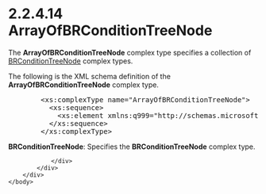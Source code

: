 <html dir="LTR" xmlns:mshelp="http://msdn.microsoft.com/mshelp" xmlns:ddue="http://ddue.schemas.microsoft.com/authoring/2003/5" xmlns:xlink="http://www.w3.org/1999/xlink" xmlns:tool="http://www.microsoft.com/tooltip">
    <head>
        <meta http-equiv="Content-Type" content="text/html; CHARSET=utf-8"></meta>
        <meta name="save" content="history"></meta>
        <title>2.2.4.14 ArrayOfBRConditionTreeNode</title>
        <xml>
            <mshelp:toctitle title="2.2.4.14 ArrayOfBRConditionTreeNode"></mshelp:toctitle>
            <mshelp:rltitle title="[MS-SSMDSWS-15]: ArrayOfBRConditionTreeNode"></mshelp:rltitle>
            <mshelp:keyword index="A" term="54c1a0d3-46e6-45ca-9240-160cae8de817"></mshelp:keyword>
            <mshelp:attr name="DCSext.ContentType" value="open specification"></mshelp:attr>
            <mshelp:attr name="AssetID" value="54c1a0d3-46e6-45ca-9240-160cae8de817"></mshelp:attr>
            <mshelp:attr name="TopicType" value="kbRef"></mshelp:attr>
            <mshelp:attr name="DCSext.Title" value="[MS-SSMDSWS-15]: ArrayOfBRConditionTreeNode" />
        </xml>
    </head>
    <body>
        <div id="header">
            <h1 class="heading">2.2.4.14 ArrayOfBRConditionTreeNode</h1>
        </div>
        <div id="mainSection">
            <div id="mainBody">
                <div id="allHistory" class="saveHistory"></div>
                <div id="sectionSection0" class="section" name="collapseableSection">
                    

<p>The <b>ArrayOfBRConditionTreeNode</b> complex type specifies
a collection of <a href="671262a8-295e-4285-96f5-ae1531d78deb.html">BRConditionTreeNode</a>
complex types.</p>

<p>The following is the XML schema definition of the <b>ArrayOfBRConditionTreeNode</b>
complex type.</p>

<dl>
<dd>
<div><pre>   &lt;xs:complexType name=&quot;ArrayOfBRConditionTreeNode&quot;&gt;
     &lt;xs:sequence&gt;
       &lt;xs:element xmlns:q999=&quot;http://schemas.microsoft.com/sqlserver/masterdataservices/2009/09&quot; minOccurs=&quot;0&quot; maxOccurs=&quot;unbounded&quot; name=&quot;BRConditionTreeNode&quot; nillable=&quot;true&quot; type=&quot;q999:BRConditionTreeNode&quot; xmlns:xs=&quot;http://www.w3.org/2001/XMLSchema&quot; /&gt;
     &lt;/xs:sequence&gt;
   &lt;/xs:complexType&gt;
</pre></div>
</dd></dl>

<p><b>BRConditionTreeNode</b>: Specifies the <b>BRConditionTreeNode</b>
complex type.</p>


                </div>
            </div>
        </div>
    </body>
</html>